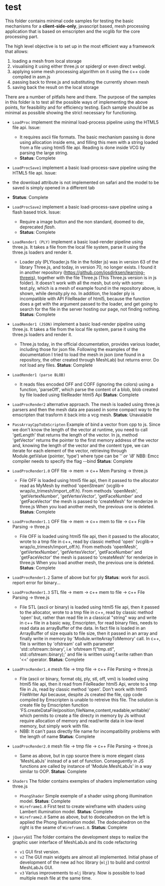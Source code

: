 # test 
This folder contains minimal code samples for testing the basic mechanisms for a **client-side-only**, javascript based, mesh processing application that is based on emscripten and the vcglib for the core processing part. 

The high level objective is to set up in the most efficient way a framework that allows: 

1. loading a mesh from local storage
2. visualising it using either three.js or spidergl or even direct webgl. 
3. applying some mesh processing algorithm on it using the c++ code compiled in asm.js
4. passing back to three.js and substituting the currently shown mesh
5. saving back the result on the local storage
 
There are a number of pitfalls here and there. The purpose of the samples in this folder is to test all the possible ways of implementing the above points, for feasibility and for efficiency testing. 
Each sample should be as minimal as possible showing the strict necessary for functioning. 

* `LoadProc` implement the minimal load-process pipeline using the HTML5 file api. Issue:
    * It requires ascii file formats. The basic mechanism passing is done using allocation inside ems, and filling this mem with a string loaded from a file using html5 file api. Reading is done inside VCG by parsing the large string.
    * **Status**: Complete
* `LoadProcSave1` implement a basic load-process-save pipeline using the HTML5 file api. Issue:
 *  the download attribute is not implemented on safari and the model to be saved is simply opened in a different tab
 * **Status**: Complete
* `LoadProcSave2` implement a basic load-process-save pipeline using a flash based trick. Issue:
	* Require a image button and the non standard, doomed to die, deprecated *flash*.
    * **Status**: Complete

* `LoadRender1 (PLY)` implement a basic load-render pipeline using three.js. It takes a file from the local file system, parse it using the three.js loaders and render it. 
	* Loader ply (PLYloader.js file in the folder js) was in version 63 of the library Three.js, and today, in version 70, no longer exists. I found it in another repository (https://github.com/josdirksen/learning-threejs), together with the file Three.js (This Three.js version is in js folder). It doesn't work with all the mesh, but only with some: test.ply, which is a mesh of example found in the repository above, is shown, while density.ply no. In addition, the loader ply is incompatible with API FileReader of html5, because the function does a get with the argument passed to the loader, and get going to search for the file in the server hosting our page, not finding nothing.
	**Status**: Complete

* `LoadRender1 (JSON)` implement a basic load-render pipeline using three.js. It takes a file from the local file system, parse it using the three.js loaders and render it.
	* Three.js today, in the official documentation, provides various loader, including those for json file. Following the examples of the documentation I tried to load the mesh in json (one found in a repository, the other created through MeshLab) but returns error. Do not load any files.
	**Status**: Complete

* `LoadRender1 (parse BLOB)` 
	* It reads files encoded OFF and COFF (ignoring the colors) using a function, 'parseOff', which parse the content of a blob, blob created by file loaded using fileReader html5 Api 
	**Status**: Complete

* `LoadProcRender2` alternative approach. The mesh is loaded using three.js parsers and then the mesh data are passed in some compact way to the emscripten that trasform it back into a vcg mesh.
	**Status**: Unavaiable


* `PassArrayCppToEmScripten` 
	Example of bind a vector from cpp to js. Since we don't know the length of the vector at runtime, you need to call 'getLength' that returns the length of the vector. In js, method 'getVector' returns the pointer to the first memory address of the vector and, knowing the length of the vector and the content type, we can iterate for each element of the vector, retrieving through
			Module.getValue (pointer, 'type')
	where type can be '*' or 'i8*' 
	NBB: Emcc compiler needs to specify the flag --bind
	**Status**: Complete


* `LoadProcRender1.0` OFF file -> mem -> c++ Mem Parsing -> three.js
	* File OFF is loaded using html5 file api, then it passed to the allocator read as MyMesh by method 'openStream' (vcglib-> wrap/io_trimesh/import_off.h). From methods 'openMesh', 'getVertexNumber', 'getVertexVector', 'getFaceNumber' and 'getFaceVector' the mesh is passed to 'createMesh' for renderize in three.js
	When you load another mesh, the previous one is deleted.
	**Status**: Complete

* `LoadProcRender1.1` OFF file -> mem -> c++ mem to file -> c++ File Parsing -> three.js
	* File OFF is loaded using html5 file api, then it passed to the allocator, wrote to a tmp file in c++, read by classic method 'open' (vcglib-> wrap/io_trimesh/import_off.h). From methods 'openMesh', 'getVertexNumber', 'getVertexVector', 'getFaceNumber' and 'getFaceVector' the mesh is passed to 'createMesh' for renderize in three.js
	When you load another mesh, the previous one is deleted.
	**Status**: Complete

* `LoadProcRender1.2` Same of above but for ply
	**Status**:  work for ascii. report error for binary...

* `LoadProcRender1.3` STL file -> mem -> c++ mem to file -> c++ File Parsing -> three.js
	* File STL (ascii or binary) is loaded using html5 file api, then it passed to the allocator, wrote to a tmp file in c++, read by classic method 'open' but, rather than read file in a classical "string" way and write in c++ file in a basic way, Emscripten, for read binary files, needs to read data as arrayBuffer of the data. In fact file is loaded in an ArrayBuffer of size equals to file size, then it passed in an array and finally write in memory by 'Module.writeArrayToMemory' call. In c++, file is written by 'ofstream' call with parameter 'std::ofstream::binary', i.e 'ofstream f("tmp.stl", std::ofstream::binary);' and file is written using f.write rathen than '<<' operator.
	**Status**: Complete

* `LoadProcRender1.4` mesh file -> tmp file -> c++ File Parsing -> three.js
	* File (ascii or binary, format obj, ply, stl, off, vmi)  is loaded using html5 file api, then it read from FileReader html5 Api, wrote to a tmp file in Js, read by classic method 'open'.
	Don't work with html5 FileWriter Api because, despite Js created the file, cpp code compiled by Emscripten is unable to retreive this file.
	The solution is create file by Emscripten function 'FS.createDataFile(position,fileName,content,readable,writable)' which permits to create a file directy in memory by Js without require allocation of memory and read/write data in low-level memory, but simply work with file.
	* NBB: It can't pass directly file name for incompatibility problems with the length of name
	**Status**: Complete

* `LoadProcRender2.0` mesh file -> tmp file -> c++ File Parsing -> three.js
	* Same as above, but in cpp source there is more elegant class 'MeshLabJs' instead of a set of function. Conseguently in JS functions are called by instance of 'Module.MeshLabJs' in a way similar to OOP.
	**Status**: Complete

* `Shaders` The folder contains exemples of shaders implementation using three.js
	* `PhongShader` Simple exemple of a shader using phong illumination model. **Status**: Complete
	* `Wireframe1.0` First test to create wireframe with shaders using Lambert illumination model. **Status**: Complete
	* `Wireframe2.0` Same as above, but to dodecahedron on the left is applied the Phong illumination model. The dodecahedron on the right is the seame of `Wireframe1.0`. **Status**: Complete

* `jQueryGUI` The folder contains the development steps to realize the graphic user interface of MeshLabJs and its code refactoring
	* `v1` GUI first version.
	* `v2` The GUI main widgets are almost all implemented. Initial phase of development of the new ad hoc library (`mlj`) to build and control MeshLabJs GUI.
	* `v3` Varius improvements to `mlj` library. Now is possible to load multiple mesh file at the same time. 
	
	